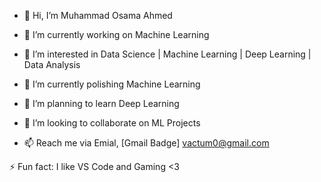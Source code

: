 - 👋 Hi, I’m Muhammad Osama Ahmed

- 🔭 I’m currently working on Machine Learning

- 👀 I’m interested in Data Science | Machine Learning | Deep Learning | Data Analysis

- 🌱 I’m currently polishing Machine Learning

- 💞️ I’m planning to learn Deep Learning

- 👯 I’m looking to collaborate on ML Projects

- 📫 Reach me via Emial, [Gmail Badge] vactum0@gmail.com

⚡ Fun fact: I like VS Code and Gaming <3

<!---
vactum0/vactum0 is a ✨ special ✨ repository because its `README.md` (this file) appears on your GitHub profile.
You can click the Preview link to take a look at your changes.
--->
